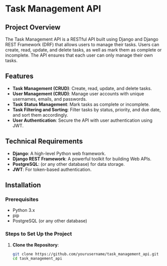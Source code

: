 # Task Management API

## Project Overview

The Task Management API is a RESTful API built using Django and Django REST Framework (DRF) that allows users to manage their tasks. Users can create, read, update, and delete tasks, as well as mark them as complete or incomplete. The API ensures that each user can only manage their own tasks.

## Features

- **Task Management (CRUD)**: Create, read, update, and delete tasks.
- **User  Management (CRUD)**: Manage user accounts with unique usernames, emails, and passwords.
- **Task Status Management**: Mark tasks as complete or incomplete.
- **Task Filtering and Sorting**: Filter tasks by status, priority, and due date, and sort them accordingly.
- **User  Authentication**: Secure the API with user authentication using JWT.

## Technical Requirements

- **Django**: A high-level Python web framework.
- **Django REST Framework**: A powerful toolkit for building Web APIs.
- **PostgreSQL**: (or any other database) for data storage.
- **JWT**: For token-based authentication.

## Installation

### Prerequisites

- Python 3.x
- pip
- PostgreSQL (or any other database)

### Steps to Set Up the Project

1. **Clone the Repository**:
   ```bash
   git clone https://github.com/yourusername/task_management_api.git
   cd task_management_api